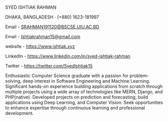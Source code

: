 SYED ISHTIAK RAHMAN

DHAKA, BANGLADESH · (+880) 1623-181997

Email - SRAHMAN191120@BSCSE.UIU.AC.BD

Email - Ishtiakrahman15@gmail.com

website -  https://www.ishtiak.xyz

LinkedIn - https://www.linkedin.com/in/syed-ishtiak-rahman

Twitter - https://twitter.com/SyedIshtiak15

Enthusiastic Computer Science graduate with a passion for problem-solving, deep interest in Software Engineering and Machine Learning.
Significant hands-on experience building applications from scratch through multiple projects using a wide array of technologies like MERN, Django, and PHP(native). Developed projects on prediction and forecasting, build applications using Deep Learning, and Computer Vision. Seek opportunities to enhance expertise through continuous learning and professional development.
<!---
Ishti97/Ishti97 is a ✨ special ✨ repository because its `README.md` (this file) appears on your GitHub profile.
You can click the Preview link to take a look at your changes.
--->
